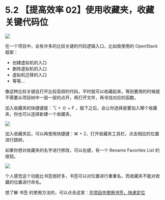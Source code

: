 # 5.2 【提高效率 02】使用收藏夹，收藏关键代码位

![](http://image.iswbm.com/20200804124133.png)

在一个项目中，会有许多的比较关键的代码逻辑入口，比如我使用的 OpenStack 框架：

- 创建虚拟机的入口
- 删除虚拟机的入口
- 虚拟机迁移的入口
- 等等...

像这种比较关键且打开比较高频的代码，平时就可以收藏起来，等到要用的时候就不需要从项目树中一层一层的点开，再打开文件，再寻找对应的函数。

加入收藏夹的快捷键是：⌥ + ⇧ + F ，敲下之后，会让你选择是要加入哪个收藏夹，你也可以选择新建一个收藏夹。

![](http://image.iswbm.com/image-20200829223345663.png)

加入收藏夹后，可以再使用快捷键：⌘ + 2，打开收藏夹工具栏，点击相应的位置进行跳转。

如果你想对收藏夹的名字进行修改，可以右键，有一个 Rename Favorites List 的按钮。

![](http://image.iswbm.com/20200829223552.png)

个人感觉这个功能比书签弱好多，书签可以对位置进行重重名，而收藏夹不能对收藏的位置进行命名。

想了解 书签 的使用方法的，可以点击这里：[在项目中使用书签，快速定位](https://pycharm.iswbm.com/c06/c06_02.html)

